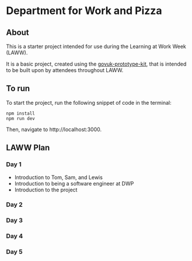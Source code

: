 # Department for Work and Pizza

## About

This is a starter project intended for use during the Learning at Work Week (LAWW).

It is a basic project, created using the [govuk-prototype-kit](https://prototype-kit.service.gov.uk/docs/),
that is intended to be built upon by attendees throughout LAWW.

## To run

To start the project, run the following snippet of code in the terminal:

```shell
npm install
npm run dev
```

Then, navigate to http://localhost:3000.

## LAWW Plan
### Day 1
- Introduction to Tom, Sam, and Lewis
- Introduction to being a software engineer at DWP
- Introduction to the project

### Day 2

### Day 3

### Day 4

### Day 5
